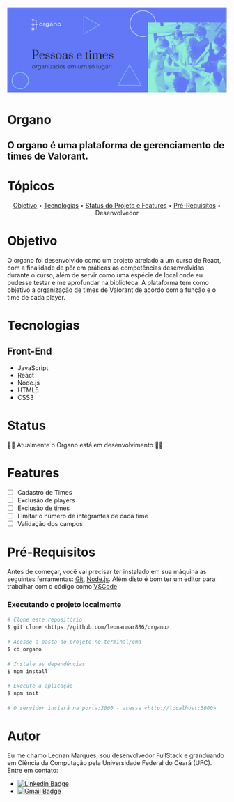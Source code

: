 <h1 align="center">
  <img alt = "Organo Banner" src = "./public/images/banner.png"
</h1>

# Organo
## O organo é uma plataforma de gerenciamento de times de Valorant.

# Tópicos
<p align = "center"> 
  <a href = "#objetivo">Objetivo</a> •
  <a href = "#tecnologias">Tecnologias</a> •
  <a href = "#status">Status do Projeto e Features</a> •
  <a href = "#pré-requisitos">Pré-Requisitos</a> •
  <a>Desenvolvedor</a>
</p>

# Objetivo
O organo foi desenvolvido como um projeto atrelado a um curso de React, com a finalidade de pôr em práticas as competências desenvolvidas durante o curso, além de servir como uma espécie de local onde eu pudesse testar e me aprofundar na biblioteca.
A plataforma tem como objetivo a organização de times de Valorant de acordo com a função e o time de cada player.

# Tecnologias
## Front-End
<ul>
  <li> JavaScript </li>
  <li> React </li>
  <li> Node.js </li>
  <li> HTML5 </li>
  <li> CSS3 </li>
</ul>

# Status
👨‍💻 Atualmente o Organo está em desenvolvimento 👨‍💻

# Features
- [ ] Cadastro de Times
- [ ] Exclusão de players
- [ ] Exclusão de times
- [ ] Limitar o número de integrantes de cada time
- [ ] Validação dos campos

# Pré-Requisitos
Antes de começar, você vai precisar ter instalado em sua máquina as seguintes ferramentas:
[Git](https://git-scm.com), [Node.js](https://nodejs.org/en/). 
Além disto é bom ter um editor para trabalhar com o código como [VSCode](https://code.visualstudio.com/)

### Executando o projeto localmente

```bash
# Clone este repositório
$ git clone <https://github.com/leonanmar886/organo>

# Acesse a pasta do projeto no terminal/cmd
$ cd organo

# Instale as dependências
$ npm install

# Execute a aplicação
$ npm init

# O servidor inciará na porta:3000 - acesse <http://localhost:3000>
```

# Autor
Eu me chamo Leonan Marques, sou desenvolvedor FullStack e granduando em Ciência da Computação pela Universidade Federal do Ceará (UFC).
Entre em contato:
- [![Linkedin Badge](https://img.shields.io/badge/-Leonan-blue?style=flat-square&logo=Linkedin&logoColor=white&link=https://www.linkedin.com/in/leonan-marques/)](https://www.linkedin.com/in/leonan-marques/) 
- [![Gmail Badge](https://img.shields.io/badge/-leonan.marques886@gmail.com-c14438?style=flat-square&logo=Gmail&logoColor=white&link=mailto:leonan.marques886@gmail.com)](mailto:leonan.marques886@gmail.com)
